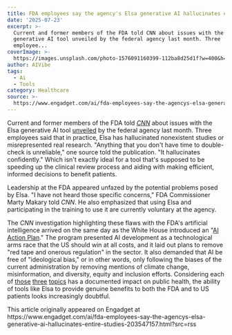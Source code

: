 ```yaml
---
title: FDA employees say the agency's Elsa generative AI hallucinates entire studies
date: '2025-07-23'
excerpt: >-
  Current and former members of the FDA told CNN about issues with the Elsa
  generative AI tool unveiled by the federal agency last month. Three
  employee...
coverImage: >-
  https://images.unsplash.com/photo-1576091160399-112ba8d25d1f?w=400&h=200&fit=crop&auto=format
author: AIVibe
tags:
  - Ai
  - Tools
category: Healthcare
source: >-
  https://www.engadget.com/ai/fda-employees-say-the-agencys-elsa-generative-ai-hallucinates-entire-studies-203547157.html?src=rss
---
```

<p>Current and former members of the FDA told <a data-i13n="elm:context_link;elmt:doNotAffiliate;cpos:1;pos:1" class="no-affiliate-link" href="https://www.cnn.com/2025/07/23/politics/fda-ai-elsa-drug-regulation-makary"><em>CNN</em></a> about issues with the Elsa generative AI tool <a data-i13n="elm:context_link;elmt:doNotAffiliate;cpos:2;pos:1" class="no-affiliate-link" href="https://www.engadget.com/ai/the-fda-rolls-out-its-own-ai-to-speed-up-clinical-reviews-and-scientific-evaluations-120052323.html">unveiled</a> by the federal agency last month. Three employees said that in practice, Elsa has hallucinated nonexistent studies or misrepresented real research. &quot;Anything that you don&#39;t have time to double-check is unreliable,&quot; one source told the publication. &quot;It hallucinates confidently.&quot; Which isn&#39;t exactly ideal for a tool that&#39;s supposed to be speeding up the clinical review process and aiding with making efficient, informed decisions to benefit patients.</p>
<p>Leadership at the FDA appeared unfazed by the potential problems posed by Elsa. &quot;I have not heard those specific concerns,&quot; FDA Commissioner Marty Makary told <em>CNN</em>. He also emphasized that using Elsa and participating in the training to use it are currently voluntary at the agency.</p>
<span id="end-legacy-contents"></span><p>The <em>CNN</em> investigation highlighting these flaws with the FDA&#39;s artificial intelligence arrived on the same day as the White House introduced an &quot;<a data-i13n="cpos:3;pos:1" href="https://www.engadget.com/ai/trumps-ai-action-plan-targets-state-regulation-and-ideological-bias-163247225.html">AI Action Plan</a>.&quot; The program presented AI development as a technological arms race that the US should win at all costs, and it laid out plans to remove &quot;red tape and onerous regulation&quot; in the sector. It also demanded that AI be free of &quot;ideological bias,&quot; or in other words, only following the biases of the current administration by removing mentions of climate change, misinformation, and diversity, equity and inclusion efforts. Considering each of <a data-i13n="elm:context_link;elmt:doNotAffiliate;cpos:4;pos:1" class="no-affiliate-link" href="https://www.apha.org/news-and-media/multimedia/infographics/how-climate-change-affects-your-health">those</a> <a data-i13n="elm:context_link;elmt:doNotAffiliate;cpos:5;pos:1" class="no-affiliate-link" href="https://www.engadget.com/rfk-jr-kicked-off-instagram-171539088.html">three</a> <a data-i13n="elm:context_link;elmt:doNotAffiliate;cpos:6;pos:1" class="no-affiliate-link" href="https://azpha.org/2025/02/19/what-is-dei-why-is-it-important-in-public-health-practice/">topics</a> has a documented impact on public health, the ability of tools like Elsa to provide genuine benefits to both the FDA and to US patients looks increasingly doubtful.</p>This article originally appeared on Engadget at https://www.engadget.com/ai/fda-employees-say-the-agencys-elsa-generative-ai-hallucinates-entire-studies-203547157.html?src=rss

